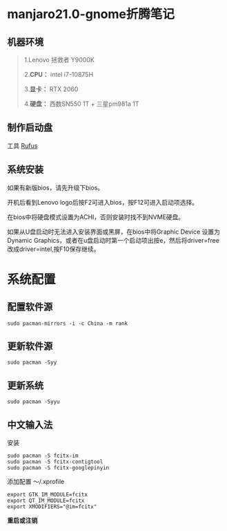 #  manjaro21.0-gnome折腾笔记

## 机器环境

>1.Lenovo 拯救者 Y9000K
>
>2.**CPU：** intel i7-10875H
>
>3.**显卡：** RTX 2060
>
>4.**硬盘：** 西数SN550 1T + 三星pm981a 1T

## 制作启动盘

工具 [Rufus](https://rufus.ie/downloads/)

## 系统安装

如果有新版bios，请先升级下bios。

开机后看到Lenovo logo后按F2可进入bios，按F12可进入启动项选择。

在bios中将硬盘模式设置为ACHI，否则安装时找不到NVME硬盘。

如果从U盘启动时无法进入安装界面或黑屏，在bios中将Graphic Device 设置为Dynamic Graphics，或者在u盘启动时第一个启动项出按e，然后将driver=free改成driver=intel,按F10保存继续。

# 系统配置

## 配置软件源

```
sudo pacman-mirrors -i -c China -m rank
```

## 更新软件源

```
sudo pacman -Syy
```

## 更新系统

```
sudo pacman -Syyu
```


## 中文输入法

安装
```
sudo pacman -S fcitx-im
sudo pacman -S fcitx-contigtool
sudo pacman -S fcitx-googlepinyin
```

添加配置 ～/.xprofile
```
export GTK_IM_MODULE=fcitx
export QT_IM_MODULE=fcitx
export XMODIFIERS="@im=fcitx"
```

**重启或注销**
